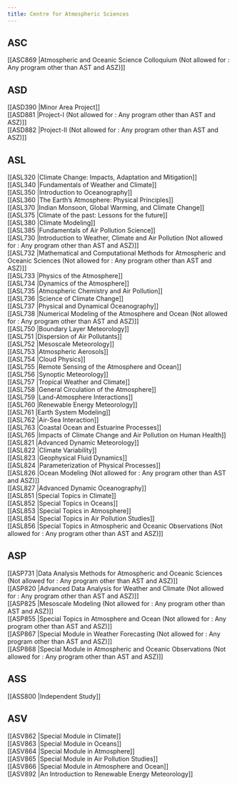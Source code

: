 ```yaml
---
title: Centre for Atmospheric Sciences
---
```


## ASC  
[[ASC869 |Atmospheric and Oceanic Science Colloquium (Not allowed for : Any program other than AST and ASZ)]]  


## ASD  
[[ASD390 |Minor Area Project]]  
[[ASD881 |Project-I (Not allowed for : Any program other than AST and ASZ)]]  
[[ASD882 |Project-II (Not allowed for : Any program other than AST and ASZ)]]  


## ASL  
[[ASL320 |Climate Change: Impacts, Adaptation and Mitigation]]  
[[ASL340 |Fundamentals of Weather and Climate]]  
[[ASL350 |Introduction to Oceanography]]  
[[ASL360 |The Earth’s Atmosphere: Physical Principles]]  
[[ASL370 |Indian Monsoon, Global Warming, and Climate Change]]  
[[ASL375 |Climate of the past: Lessons for the future]]  
[[ASL380 |Climate Modeling]]  
[[ASL385 |Fundamentals of Air Pollution Science]]  
[[ASL730 |Introduction to Weather, Climate and Air Pollution (Not allowed for : Any program other than AST and ASZ)]]  
[[ASL732 |Mathematical and Computational Methods for Atmospheric and Oceanic Sciences (Not allowed for : Any program other than AST and ASZ)]]  
[[ASL733 |Physics of the Atmosphere]]  
[[ASL734 |Dynamics of the Atmosphere]]  
[[ASL735 |Atmospheric Chemistry and Air Pollution]]  
[[ASL736 |Science of Climate Change]]  
[[ASL737 |Physical and Dynamical Oceanography]]  
[[ASL738 |Numerical Modeling of the Atmosphere and Ocean (Not allowed for : Any program other than AST and ASZ)]]  
[[ASL750 |Boundary Layer Meteorology]]  
[[ASL751 |Dispersion of Air Pollutants]]  
[[ASL752 |Mesoscale Meteorology]]  
[[ASL753 |Atmospheric Aerosols]]  
[[ASL754 |Cloud Physics]]  
[[ASL755 |Remote Sensing of the Atmosphere and Ocean]]  
[[ASL756 |Synoptic Meteorology]]  
[[ASL757 |Tropical Weather and Climate]]  
[[ASL758 |General Circulation of the Atmosphere]]  
[[ASL759 |Land-Atmosphere Interactions]]  
[[ASL760 |Renewable Energy Meteorology]]  
[[ASL761 |Earth System Modeling]]  
[[ASL762 |Air-Sea Interaction]]  
[[ASL763 |Coastal Ocean and Estuarine Processes]]  
[[ASL765 |Impacts of Climate Change and Air Pollution on Human Health]]  
[[ASL821 |Advanced Dynamic Meteorology]]  
[[ASL822 |Climate Variability]]  
[[ASL823 |Geophysical Fluid Dynamics]]  
[[ASL824 |Parameterization of Physical Processes]]  
[[ASL826 |Ocean Modeling (Not allowed for : Any program other than AST and ASZ)]]  
[[ASL827 |Advanced Dynamic Oceanography]]  
[[ASL851 |Special Topics in Climate]]  
[[ASL852 |Special Topics in Oceans]]  
[[ASL853 |Special Topics in Atmosphere]]  
[[ASL854 |Special Topics in Air Pollution Studies]]  
[[ASL856 |Special Topics in Atmospheric and Oceanic Observations (Not allowed for : Any program other than AST and ASZ)]]  


## ASP  
[[ASP731 |Data Analysis Methods for Atmospheric and Oceanic Sciences (Not allowed for : Any program other than AST and ASZ)]]  
[[ASP820 |Advanced Data Analysis for Weather and Climate (Not allowed for : Any program other than AST and ASZ)]]  
[[ASP825 |Mesoscale Modeling (Not allowed for : Any program other than AST and ASZ)]]  
[[ASP855 |Special Topics in Atmosphere and Ocean (Not allowed for : Any program other than AST and ASZ)]]  
[[ASP867 |Special Module in Weather Forecasting (Not allowed for : Any program other than AST and ASZ)]]  
[[ASP868 |Special Module in Atmospheric and Oceanic Observations (Not allowed for : Any program other than AST and ASZ)]]  


## ASS  
[[ASS800 |Independent Study]]  


## ASV  
[[ASV862 |Special Module in Climate]]  
[[ASV863 |Special Module in Oceans]]  
[[ASV864 |Special Module in Atmosphere]]  
[[ASV865 |Special Module in Air Pollution Studies]]  
[[ASV866 |Special Module in Atmosphere and Ocean]]  
[[ASV892 |An Introduction to Renewable Energy Meteorology]]  
